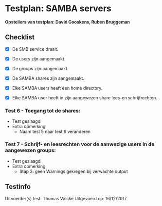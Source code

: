 # Testplan: SAMBA servers

**Opstellers van testplan: David Gooskens, Ruben Bruggeman**

## Checklist

- [x] De SMB service draait.
- [x] De users zijn aangemaakt.
- [x] De groups zijn aangemaakt.
- [x] De SAMBA shares zijn aangemaakt.
- [x] Elke SAMBA users heeft een home directory.
- [x] Elke SAMBA user heeft in zijn aangewezen share lees-en schrijfrechten.


### Test 6 - Toegang tot de shares:

- Test geslaagd
- Extra opmerking
  - Naam test 5 naar test 6 veranderen

### Test 7 - Schrijf- en leesrechten voor de aanwezige users in de aangewezen groups:

- Test geslaagd
- Extra opmerking
  - Stap 3: geen Warnings gekregen bij verwachte output

## Testinfo

Uitvoerder(s) test: Thomas Valcke
Uitgevoerd op: 16/12/2017